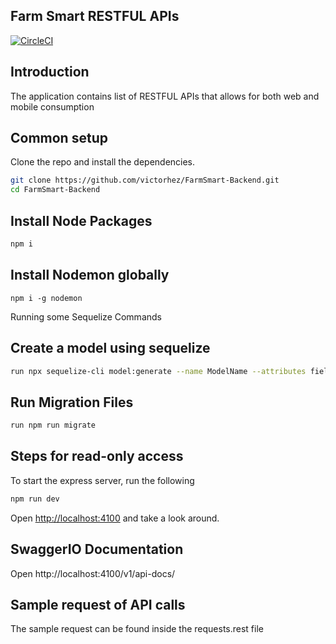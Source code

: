 ## Farm Smart RESTFUL APIs

[![CircleCI](https://img.shields.io/circleci/project/github/contentful/the-example-app.nodejs.svg)](https://circleci.com/gh/contentful/the-example-app.nodejs)

## Introduction
The application contains list of RESTFUL APIs that allows for both web and mobile consumption

## Common setup

Clone the repo and install the dependencies.

```bash
git clone https://github.com/victorhez/FarmSmart-Backend.git
cd FarmSmart-Backend
```

## Install Node Packages
```bash
npm i
```

## Install Nodemon globally
```
npm i -g nodemon
```
Running some Sequelize Commands

## Create a model using sequelize
```bash
run npx sequelize-cli model:generate --name ModelName --attributes field1:string,field2:string,field3:string,field4:string
```

## Run Migration Files
```bash
run npm run migrate
```

## Steps for read-only access

To start the express server, run the following

```bash
npm run dev
```

Open [http://localhost:4100](http://localhost:4100) and take a look around.

## SwaggerIO Documentation
Open http://localhost:4100/v1/api-docs/

## Sample request of API calls
The sample request can be found inside the requests.rest file
